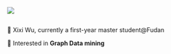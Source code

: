 <a href="https://github.com/WxxShirley">
  <img src="https://github-readme-stats.vercel.app/api?username=WxxShirley&show_icons=true&theme=dracula" />
</a>


## 


👋 Xixi Wu, currently a first-year master student@Fudan


🌱 Interested in **Graph Data mining**
